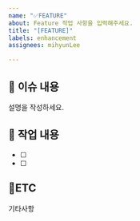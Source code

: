 ```yaml
---
name: "✅FEATURE"
about: Feature 작업 사항을 입력해주세요.
title: "[FEATURE]"
labels: enhancement
assignees: mihyunLee

---
```


## 📑 이슈 내용
설명을 작성하세요.

## 📝  작업 내용
- [ ]
- [ ]

## 📍ETC
기타사항
